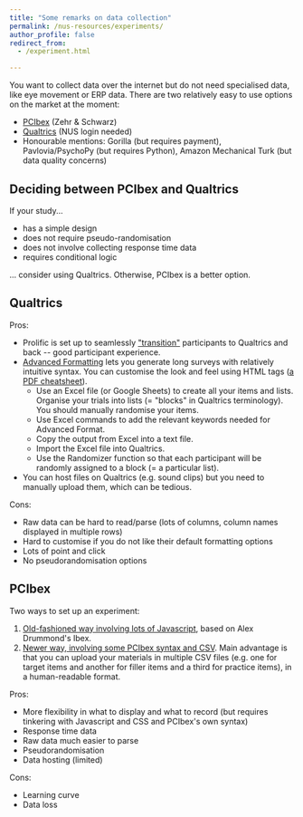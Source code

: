 ```yaml
---
title: "Some remarks on data collection"
permalink: /nus-resources/experiments/
author_profile: false
redirect_from: 
  - /experiment.html

---
```


You want to collect data over the internet but do not need specialised data, like eye movement or ERP data. There are two relatively easy to use options on the market at the moment:

+ [PCIbex](https://farm.pcibex.net/) (Zehr & Schwarz)
+ [Qualtrics](https://nus.au1.qualtrics.com/Q/MessagesSection?ContextLibraryID=UR_1H8xwes4UtHK6Sp&LibraryID=UR_1H8xwes4UtHK6Sp) (NUS login needed)
+ Honourable mentions: Gorilla (but requires payment), Pavlovia/PsychoPy (but requires Python), Amazon Mechanical Turk (but data quality concerns)


Deciding between PCIbex and Qualtrics
-------------------------------------
If your study...
+ has a simple design
+ does not require pseudo-randomisation
+ does not involve collecting response time data
+ requires conditional logic

... consider using Qualtrics. Otherwise, PCIbex is a better option.

Qualtrics
---------

Pros:

+ Prolific is set up to seamlessly ["transition"](https://researcher-help.prolific.co/hc/en-gb/articles/360009224113-Qualtrics-integration-guide) participants to Qualtrics and back -- good participant experience.
+ [Advanced Formatting](https://www.qualtrics.com/support/survey-platform/survey-module/survey-tools/import-and-export-surveys/) lets you generate long surveys with relatively intuitive syntax. You can customise the look and feel using HTML tags ([a PDF cheatsheet](https://web.njit.edu/~marvin/cs103/lectures/ch04-6.pdf)). 
    + Use an Excel file (or Google Sheets) to create all your items and lists. Organise your trials into lists (= "blocks" in Qualtrics terminology). You should manually randomise your items.
	+ Use Excel commands to add the relevant keywords needed for Advanced Format.
	+ Copy the output from Excel into a text file.
	+ Import the Excel file into Qualtrics.
	+ Use the Randomizer function so that each participant will be randomly assigned to a block (= a particular list).
+ You can host files on Qualtrics (e.g. sound clips) but you need to manually upload them, which can be tedious.

Cons:

+ Raw data can be hard to read/parse (lots of columns, column names displayed in multiple rows)
+ Hard to customise if you do not like their default formatting options
+ Lots of point and click
+ No pseudorandomisation options

PCIbex
------
Two ways to set up an experiment:
1. [Old-fashioned way involving lots of Javascript](https://ibex-workshop-slides.netlify.app/), based on Alex Drummond's Ibex.
1. [Newer way, involving some PCIbex syntax and CSV](https://doc.pcibex.net/advanced-tutorial/8_creating-trial-template.html). Main advantage is that you can upload your materials in multiple CSV files (e.g. one for target items and another for filler items and a third for practice items), in a human-readable format.

Pros:

+ More flexibility in what to display and what to record (but requires tinkering with Javascript and CSS and PCIbex's own syntax)
+ Response time data
+ Raw data much easier to parse
+ Pseudorandomisation
+ Data hosting (limited)

Cons: 

+ Learning curve
+ Data loss